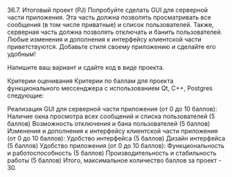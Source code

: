 36.7. Итоговый проект (PJ)
Попробуйте сделать GUI для серверной части приложения. Эта часть должна позволять просматривать все сообщения (в том числе приватные) и список пользователей. Также, серверная часть должна позволять отключать и банить пользователей. Любые изменения и дополнения к интерфейсу клиентской части приветствуются. Добавьте стиля своему приложению и сделайте его удобным!

Напишите ваш вариант и сдайте код в виде проекта.

Критерии оценивания
Критерии по баллам для проекта функционального мессенджера с использованием Qt, C++, Postgres следующие:

Реализация GUI для серверной части приложения (от 0 до 10 баллов):
Наличие окна просмотра всех сообщений и списка пользователей (5 баллов)
Возможность отключения и бана пользователей (5 баллов)
Изменения и дополнения к интерфейсу клиентской части приложения (от 0 до 10 баллов):
Удобство интерфейса (5 баллов)
Дизайн интерфейса (5 баллов)
Удобство приложения (от 0 до 10 баллов):
Функциональность и работоспособность (5 баллов)
Производительность и стабильность работы (5 баллов)
Итого, максимальное количество баллов за проект - 30.
